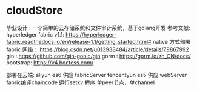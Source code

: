 # cloudStore
毕业设计 : 一个简单的云存储系统和文件审计系统，基于golang开发
参考文献:
hyperledger fabric v1.1: https://hyperledger-fabric.readthedocs.io/en/release-1.1/getting_started.html#
native 方式部署fabric 网络： https://blog.csdn.net/u013938484/article/details/79867992
gin : https://github.com/gin-gonic/gin
gorm : https://gorm.io/zh_CN/docs/
bootstrap: https://v4.bootcss.com/

部署在云端: 
aliyun es6 供应 fabricServer
tencentyun es5 供应 webServer
fabric编译chaincode 运行setkv 程序,单peer节点，单channel
